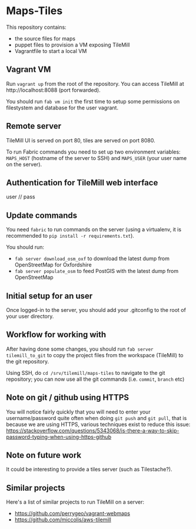 Maps-Tiles
==========

This repository contains:
 * the source files for maps
 * puppet files to provision a VM exposing TileMill
 * Vagrantfile to start a local VM

Vagrant VM
----------

Run `vagrant up` from the root of the repository. You can access TileMill at http://localhost:8088 (port forwarded).

You should run `fab vm init` the first time to setup some permissions on filestystem and database for the user vagrant.


Remote server
-------------

TileMill UI is served on port 80, tiles are served on port 8080.

To run Fabric commands you need to set up two environment variables: `MAPS_HOST` (hostname of the server to SSH) and `MAPS_USER` (your user name on the server). 


Authentication for TileMill web interface
-----------------------------------------

user // pass



Update commands
---------------

You need `fabric` to run commands on the server (using a virtualenv, it is recommended to `pip install -r requirements.txt`).

You should run:
 * `fab server download_osm_oxf` to download the latest dump from OpenStreetMap for Oxfordshire
 * `fab server populate_osm` to feed PostGIS with the latest dump from OpenStreetMap


Initial setup for an user
-------------------------

Once logged-in to the server, you should add your .gitconfig to the root of your user directory.


Workflow for working with 
-------------------------

After having done some changes, you should run `fab server tilemill_to_git` to copy the project files from the workspace (TileMill) to the git repository.

Using SSH, do `cd /srv/tilemill/maps-tiles` to navigate to the git repository; you can now use all the git commands (i.e. `commit`, `branch` etc)


Note on git / github using HTTPS
--------------------------------

You will notice fairly quickly that you will need to enter your username/password quite often when doing `git push` and `git pull`, that is because
we are using HTTPS, various techniques exist to reduce this issue: https://stackoverflow.com/questions/5343068/is-there-a-way-to-skip-password-typing-when-using-https-github


Note on future work
-------------------

It could be interesting to provide a tiles server (such as Tilestache?).


Similar projects
----------------

Here's a list of similar projects to run TileMill on a server:
 * https://github.com/perrygeo/vagrant-webmaps
 * https://github.com/miccolis/aws-tilemill
